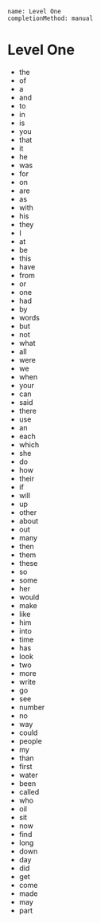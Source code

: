 ```ngMeta
name: Level One
completionMethod: manual
```

# Level One

- the
- of
- a
- and
- to
- in
- is
- you
- that
- it
- he
- was
- for
- on
- are
- as
- with
- his
- they
- I
- at
- be
- this
- have
- from
- or
- one
- had
- by
- words
- but
- not
- what
- all
- were
- we
- when
- your
- can
- said
- there
- use
- an
- each
- which
- she
- do
- how
- their
- if
- will
- up
- other
- about
- out
- many
- then
- them
- these
- so
- some
- her
- would
- make
- like
- him
- into
- time
- has
- look
- two
- more
- write
- go
- see
- number
- no
- way
- could
- people
- my
- than
- first
- water
- been
- called
- who
- oil
- sit
- now
- find
- long
- down
- day
- did
- get
- come
- made
- may
- part